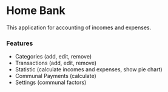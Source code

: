 # Home Bank

This application for accounting of incomes and expenses.

### Features

* Categories (add, edit, remove)
* Transactions (add, edit, remove)
* Statistic (calculate incomes and expenses, show pie chart)
* Communal Payments (calculate)
* Settings (communal factors)